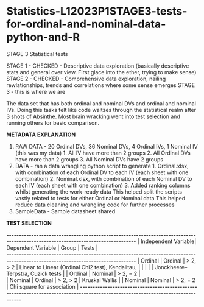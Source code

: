 # Statistics-L12023P1STAGE3-tests-for-ordinal-and-nominal-data-python-and-R

STAGE 3 Statistical tests

STAGE 1 - CHECKED - Descriptive data exploration (basically descriptive stats and general over view. First glace into the ether, trying to make sense)
STAGE 2 - CHECKED - Comprehensive data exploration, nailing rewlationships, trends and correlations where some sense emerges
STAGE 3 - this is where we are

The data set that has both ordinal and nominal DVs and ordinal and nominal IVs. Doing this tasks felt like code waltzes through the statistical realm after 3 shots of Absinthe. Most brain wracking went into test selection and running others for basic comparison. 

**METADATA EXPLANATION**

1.  RAW DATA - 20 Ordinal DVs, 36 Nominal DVs, 4 Ordinal IVs, 1 Nominal IV (this was my data) 
        1.  All IV have more than 2 groups
        2.  All Ordinal DVs have more than 2 groups
        3.  All Nominal DVs have 2 groups
2.  DATA - ran a data wrangling python script to generate 
        1.  Ordinal.xlsx, with combination of each Ordinal DV to each IV (each sheet with one combination)
        2.  Nominal.xlsx, with combination of each Nominal DV to each IV (each sheet with one combination)
        3.  Added ranking columns whilst generating the work-ready data
    This helped split the scripts vastly related to tests for either Ordinal or Nominal data 
    This helped reduce data cleaning and wrangling code for further processes
3.  SampleData - Sample datasheet shared

**TEST SELECTION**

**--------------------------------------------------------------------------------------------------------------------------------**
| Independent Variable| Dependent Variable |    Group   |                                Tests                                    |                     
**--------------------------------------------------------------------------------------------------------------------------------**
|     Ordinal         |       Ordinal      |  > 2, > 2  |          Linear to Linear (Ordinal Chi2 test), Kendalltau,              |
|                     |                    |            |                   Jonckheere–Terpstra, Cuzick tests                     |
|     Ordinal         |       Nominal      |  > 2, = 2  |                                                                                  
|     Nominal         |       Ordinal      |  > 2, > 2  |                           Kruskal Wallis                                |
|     Nominal         |       Nominal      |  > 2, = 2  |                     Chi square for association                          |
**---------------------------------------------------------------------------------------------------------------------------------**


